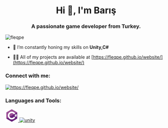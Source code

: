 <h1 align="center">Hi 👋, I'm Barış</h1>
<h3 align="center">A passionate game developer from Turkey.</h3>

<p align="left"> <img src="https://komarev.com/ghpvc/?username=fleqpe&label=Profile%20views&color=0e75b6&style=flat" alt="fleqpe" /> </p>

- 🌱 I’m constantly honing my skills on **Unity,C#**

- 👨‍💻 All of my projects are available at [https://fleqpe.github.io/website/](https://fleqpe.github.io/website/)

<h3 align="left">Connect with me:</h3>
<p align="left">
<a href="https://linkedin.com/in/baris--kurt/" target="blank"><img align="center" src="https://raw.githubusercontent.com/rahuldkjain/github-profile-readme-generator/master/src/images/icons/Social/linked-in-alt.svg" alt="https://fleqpe.github.io/website/" height="30" width="40" /></a>
</p>

<h3 align="left">Languages and Tools:</h3>
<p align="left"> <a href="https://www.w3schools.com/cs/" target="_blank" rel="noreferrer"> <img src="https://raw.githubusercontent.com/devicons/devicon/master/icons/csharp/csharp-original.svg" alt="csharp" width="40" height="40"/> </a> <a href="https://unity.com/" target="_blank" rel="noreferrer"> <img src="https://www.vectorlogo.zone/logos/unity3d/unity3d-icon.svg" alt="unity" width="40" height="40"/> </a> </p>
